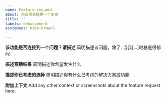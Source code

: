 ```yaml
---
name: Feature request
about: 为该项目提供一个主意
title: ''
labels: enhancement
assignees: mike-brown8

---
```


**该功能是否连接到一个问题？请描述**
简明描述该问题。除了: 当我[...]时总是很郁闷

**描述预期结果**
简明描述你希望发生什么

**描述你已考虑的选择**
简明描述你有什么已考虑的解决方案或功能

**附加上下文**
Add any other context or screenshots about the feature request here.
